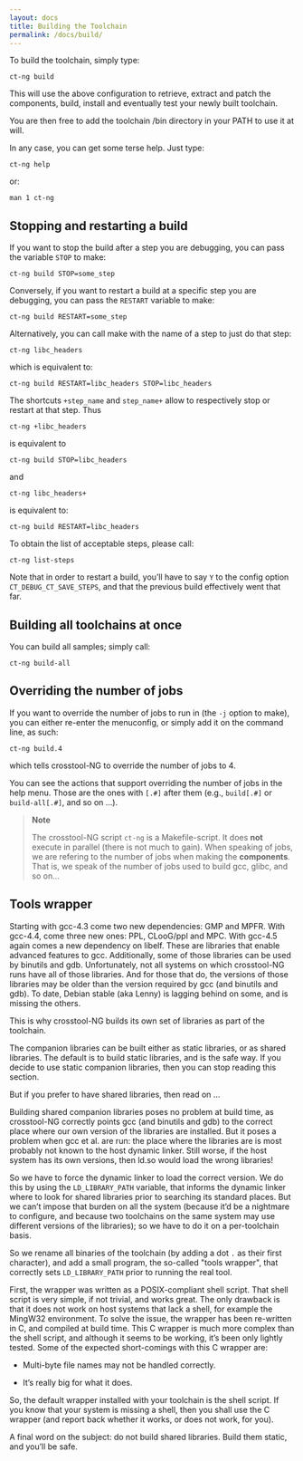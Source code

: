 ```yaml
---
layout: docs
title: Building the Toolchain
permalink: /docs/build/
---
```


To build the toolchain, simply type:

    ct-ng build

This will use the above configuration to retrieve, extract and patch the
components, build, install and eventually test your newly built toolchain.

You are then free to add the toolchain /bin directory in your PATH to use it
at will.

In any case, you can get some terse help. Just type:

    ct-ng help

or:

    man 1 ct-ng


Stopping and restarting a build
-------------------------------

If you want to stop the build after a step you are debugging, you can pass
the variable `STOP` to make:

    ct-ng build STOP=some_step

Conversely, if you want to restart a build at a specific step you are
debugging, you can pass the `RESTART` variable to make:

    ct-ng build RESTART=some_step

Alternatively, you can call make with the name of a step to just do that
step:

    ct-ng libc_headers

which is equivalent to:

    ct-ng build RESTART=libc_headers STOP=libc_headers

The shortcuts `+step_name` and `step_name+` allow to respectively stop
or restart at that step. Thus

    ct-ng +libc_headers

is equivalent to

    ct-ng build STOP=libc_headers

and

    ct-ng libc_headers+

is equivalent to:

    ct-ng build RESTART=libc_headers

To obtain the list of acceptable steps, please call:

    ct-ng list-steps

Note that in order to restart a build, you’ll have to say `Y` to the config
option `CT_DEBUG_CT_SAVE_STEPS`, and that the previous build effectively went
that far.


Building all toolchains at once
-------------------------------

You can build all samples; simply call:

    ct-ng build-all


Overriding the number of jobs
-----------------------------

If you want to override the number of jobs to run in (the `-j` option to
make), you can either re-enter the menuconfig, or simply add it on the
command line, as such:

    ct-ng build.4

which tells crosstool-NG to override the number of jobs to 4.

You can see the actions that support overriding the number of jobs in the
help menu. Those are the ones with `[.#]` after them (e.g., `build[.#]` or
`build-all[.#]`, and so on …).

> **Note**
>
> The crosstool-NG script `ct-ng` is a Makefile-script. It does **not**
> execute in parallel (there is not much to gain). When speaking of
> jobs, we are refering to the number of jobs when making the
> **components**. That is, we speak of the number of jobs used to build
> gcc, glibc, and so on…


Tools wrapper
-------------

Starting with gcc-4.3 come two new dependencies: GMP and MPFR. With gcc-4.4,
come three new ones: PPL, CLooG/ppl and MPC. With gcc-4.5 again comes a new
dependency on libelf. These are libraries that enable advanced features to
gcc. Additionally, some of those libraries can be used by binutils and gdb.
Unfortunately, not all systems on which crosstool-NG runs have all of those
libraries. And for those that do, the versions of those libraries may be
older than the version required by gcc (and binutils and gdb).
To date, Debian stable (aka Lenny) is lagging behind on some, and is missing
the others.

This is why crosstool-NG builds its own set of libraries as part of the
toolchain.

The companion libraries can be built either as static libraries, or as shared
libraries. The default is to build static libraries, and is the safe way.
If you decide to use static companion libraries, then you can stop reading
this section.

But if you prefer to have shared libraries, then read on …

Building shared companion libraries poses no problem at build time, as
crosstool-NG correctly points gcc (and binutils and gdb) to the correct
place where our own version of the libraries are installed. But it poses a
problem when gcc et al. are run: the place where the libraries are is most
probably not known to the host dynamic linker. Still worse, if the host
system has its own versions, then ld.so would load the wrong libraries!

So we have to force the dynamic linker to load the correct version. We do
this by using the `LD_LIBRARY_PATH` variable, that informs the dynamic linker
where to look for shared libraries prior to searching its standard places.
But we can’t impose that burden on all the system (because it’d be a
nightmare to configure, and because two toolchains on the same system may use
different versions of the libraries); so we have to do it on a per-toolchain
basis.

So we rename all binaries of the toolchain (by adding a dot `.` as their
first character), and add a small program, the so-called "tools wrapper",
that correctly sets `LD_LIBRARY_PATH` prior to running the real tool.

First, the wrapper was written as a POSIX-compliant shell script. That shell
script is very simple, if not trivial, and works great. The only drawback is
that it does not work on host systems that lack a shell, for example the
MingW32 environment.
To solve the issue, the wrapper has been re-written in C, and compiled at
build time. This C wrapper is much more complex than the shell script, and
although it seems to be working, it’s been only lightly tested.
Some of the expected short-comings with this C wrapper are:

-   Multi-byte file names may not be handled correctly.

-   It’s really big for what it does.

So, the default wrapper installed with your toolchain is the shell script.
If you know that your system is missing a shell, then you shall use the
C wrapper (and report back whether it works, or does not work, for you).

A final word on the subject: do not build shared libraries. Build them
static, and you’ll be safe.
